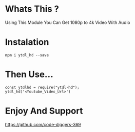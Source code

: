 # Whats This ?

Using This Module You Can Get 1080p to 4k Video With Audio

# Instalation

`npm i ytdl_hd --save`

# Then Use...

```
const ytdlhd = require("ytdl-hd");
ytdl_hd('<Youtube_Video_Url>')
```

# Enjoy And Support

https://github.com/code-diggers-369
